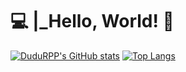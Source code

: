 # :computer: |_Hello, World! 👋

<!--
**DuduRPP/DuduRPP** is a ✨ _special_ ✨ repository because its `README.md` (this file) appears on your GitHub profile.

Here are some ideas to get you started:

- 🔭 I’m currently working on ...
- 🌱 I’m currently learning ...
- 👯 I’m looking to collaborate on ...
- 🤔 I’m looking for help with ...
- 💬 Ask me about ...
- 📫 How to reach me: ...
- 😄 Pronouns: ...
- ⚡ Fun fact: ...
-->

[![DuduRPP's GitHub stats](https://github-readme-stats.vercel.app/api?username=DuduRPP&show_icons=true&theme=tokyonight)](https://github.com/DuduRPP)
[![Top Langs](https://github-readme-stats.vercel.app/api/top-langs/?username=DuduRPP&layout=compact&theme=tokyonight)](https://github.com/DuduRPP)
